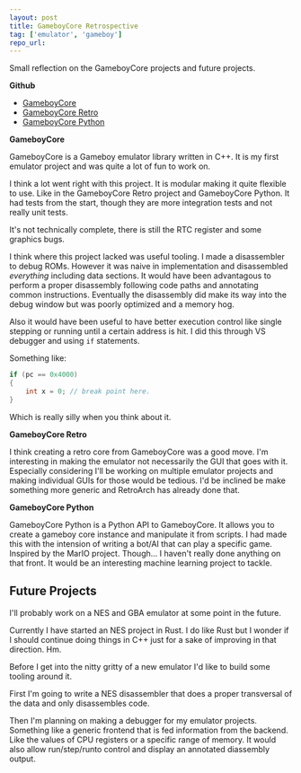 ```yaml
---
layout: post
title: GameboyCore Retrospective
tag: ['emulator', 'gameboy']
repo_url: 
---
```


Small reflection on the GameboyCore projects and future projects.

**Github**

* [GameboyCore](https://github.com/nnarain/gameboycore)
* [GameboyCore Retro](https://github.com/nnarain/gameboycore-retro)
* [GameboyCore Python](https://github.com/nnarain/gameboycore-python)

**GameboyCore**

GameboyCore is a Gameboy emulator library written in C++. It is my first emulator project and was quite a lot of fun to work on.

I think a lot went right with this project. It is modular making it quite flexible to use. Like in the GameboyCore Retro project and GameboyCore Python.
It had tests from the start, though they are more integration tests and not really unit tests.

It's not technically complete, there is still the RTC register and some graphics bugs.

I think where this project lacked was useful tooling. I made a disassembler to debug ROMs. However it was naive in implementation and disassembled *everything* including data sections. It would have been advantagous to perform a proper disassembly following code paths and annotating common instructions. Eventually the disassembly did make its way into the debug window but was poorly optimized and a memory hog.

Also it would have been useful to have better execution control like single stepping or running until a certain address is hit. I did this through VS debugger and using `if` statements.

Something like:

```c++
if (pc == 0x4000)
{
    int x = 0; // break point here.
}
```

Which is really silly when you think about it.

**GameboyCore Retro**

I think creating a retro core from GameboyCore was a good move. I'm interesting in making the emulator not necessarily the GUI that goes with it. Especially considering I'll be working on multiple emulator projects and making individual GUIs for those would be tedious. I'd be inclined be make something more generic and RetroArch has already done that.


**GameboyCore Python**

GameboyCore Python is a Python API to GameboyCore. It allows you to create a gameboy core instance and manipulate it from scripts. I had made this with the intension of writing a bot/AI that can play a specific game. Inspired by the MarIO project. Though... I haven't really done anything on that front. It would be an interesting machine learning project to tackle.

Future Projects
---------------

I'll probably work on a NES and GBA emulator at some point in the future.

Currently I have started an NES project in Rust. I do like Rust but I wonder if I should continue doing things in C++ just for a sake of improving in that direction. Hm.

Before I get into the nitty gritty of a new emulator I'd like to build some tooling around it. 

First I'm going to write a NES disassembler that does a proper transversal of the data and only disassembles code.

Then I'm planning on making a debugger for my emulator projects. Something like a generic frontend that is fed information from the backend. Like the values of CPU registers or a specific range of memory. It would also allow run/step/runto control and display an annotated diassembly output. 


